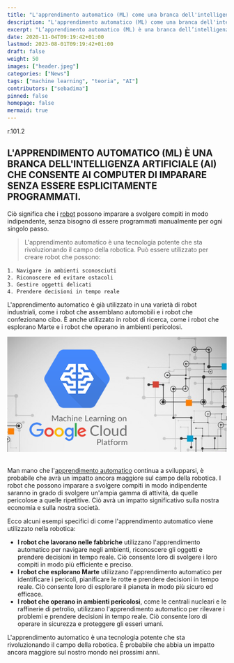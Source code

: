 ```yaml
---
title: "L'apprendimento automatico (ML) come una branca dell'intelligenza artificiale" 
description: "L'apprendimento automatico (ML) come una branca dell'intelligenza artificiale" 
excerpt: "L’apprendimento automatico (ML) è una branca dell’intelligenza artificiale (AI) che consente ai computer di imparare senza essere esplicitamente programmati..."
date: 2020-11-04T09:19:42+01:00
lastmod: 2023-08-01T09:19:42+01:00
draft: false
weight: 50
images: ["header.jpeg"]
categories: ["News"]
tags: ["machine learning", "teoria", "AI"]
contributors: ["sebadima"]
pinned: false
homepage: false
mermaid: true
---
```

r.101.2

## L'APPRENDIMENTO AUTOMATICO (ML) È UNA BRANCA DELL'INTELLIGENZA ARTIFICIALE (AI) CHE CONSENTE AI COMPUTER DI IMPARARE SENZA ESSERE ESPLICITAMENTE PROGRAMMATI. 

Ciò significa che i <a href="https://it.wikipedia.org/wiki/Robot" target="_blank" rel="noopener">robot</a>  possono imparare a svolgere compiti in modo indipendente, senza bisogno di essere programmati manualmente per ogni singolo passo.

> L'apprendimento automatico è una tecnologia potente che sta rivoluzionando il campo della robotica. Può essere utilizzato per creare robot che possono:

    1. Navigare in ambienti sconosciuti
    2. Riconoscere ed evitare ostacoli
    3. Gestire oggetti delicati
    4. Prendere decisioni in tempo reale

L'apprendimento automatico è già utilizzato in una varietà di robot industriali, come i robot che assemblano automobili e i robot che confezionano cibo. È anche utilizzato in robot di ricerca, come i robot che esplorano Marte e i robot che operano in ambienti pericolosi.

<img width="800" class="x figure-img img-fluid lazyload blur-up" src="images/101.png" alt="Servizi cloud Google per il machine learning"> 
<br>
<br>

Man mano che l'<a href="https://it.wikipedia.org/wiki/Apprendimento_automatico" target="_blank" rel="noopener">apprendimento automatico</a>    continua a svilupparsi, è probabile che avrà un impatto ancora maggiore sul campo della robotica. I robot che possono imparare a svolgere compiti in modo indipendente saranno in grado di svolgere un'ampia gamma di attività, da quelle pericolose a quelle ripetitive. Ciò avrà un impatto significativo sulla nostra economia e sulla nostra società.

Ecco alcuni esempi specifici di come l'apprendimento automatico viene utilizzato nella robotica:

- **I robot che lavorano nelle fabbriche** utilizzano l'apprendimento automatico per navigare negli ambienti, riconoscere gli oggetti e prendere decisioni in tempo reale. Ciò consente loro di svolgere i loro compiti in modo più efficiente e preciso.
- **I robot che esplorano Marte** utilizzano l'apprendimento automatico per identificare i pericoli, pianificare le rotte e prendere decisioni in tempo reale. Ciò consente loro di esplorare il pianeta in modo più sicuro ed efficace.
- **I robot che operano in ambienti pericolosi**, come le centrali nucleari e le raffinerie di petrolio, utilizzano l'apprendimento automatico per rilevare i problemi e prendere decisioni in tempo reale. Ciò consente loro di operare in sicurezza e proteggere gli esseri umani.

L'apprendimento automatico è una tecnologia potente che sta rivoluzionando il campo della robotica. È probabile che abbia un impatto ancora maggiore sul nostro mondo nei prossimi anni.
